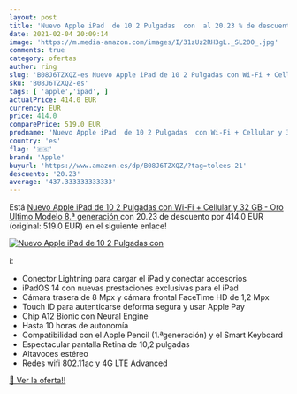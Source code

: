 ```yaml
---
layout: post
title: 'Nuevo Apple iPad  de 10 2 Pulgadas  con  al 20.23 % de descuento'
date: 2021-02-04 20:09:14
image: 'https://m.media-amazon.com/images/I/31zUz2RH3gL._SL200_.jpg'
comments: true
category: ofertas
author: ring
slug: 'B08J6TZXQZ-es Nuevo Apple iPad de 10 2 Pulgadas con Wi-Fi + Cellular y...'
sku: 'B08J6TZXQZ-es'
tags: [ 'apple','ipad', ]
actualPrice: 414.0 EUR
currency: EUR
price: 414.0
comparePrice: 519.0 EUR
prodname: 'Nuevo Apple iPad  de 10 2 Pulgadas  con Wi-Fi + Cellular y 32 GB  - Oro  Ultimo Modelo  8.ª generación '
country: 'es'
flag: '🇪🇸'
brand: 'Apple'
buyurl: 'https://www.amazon.es/dp/B08J6TZXQZ/?tag=tolees-21'
descuento: '20.23'
average: '437.333333333333'
---
```


Está [Nuevo Apple iPad  de 10 2 Pulgadas  con Wi-Fi + Cellular y 32 GB  - Oro  Ultimo Modelo  8.ª generación ](https://www.amazon.es/dp/B08J6TZXQZ/?tag=tolees-21) con 20.23 de descuento por 414.0 EUR (original: 519.0 EUR) en el siguiente enlace!

[![Nuevo Apple iPad  de 10 2 Pulgadas  con ](https://m.media-amazon.com/images/I/31zUz2RH3gL._SL200_.jpg)](https://www.amazon.es/dp/B08J6TZXQZ/?tag=tolees-21)

ℹ️:

- Conector Lightning para cargar el iPad y conectar accesorios
- iPadOS 14 con nuevas prestaciones exclusivas para el iPad
- Cámara trasera de 8 Mpx y cámara frontal FaceTime HD de 1,2 Mpx
- Touch ID para autenticarse deforma segura y usar Apple Pay
- Chip A12 Bionic con Neural Engine
- Hasta 10 horas de autonomía
- Compatibilidad con el Apple Pencil (1.ªgeneración) y el Smart Keyboard
- Espectacular pantalla Retina de 10,2 pulgadas
- Altavoces estéreo
- Redes wifi 802.11ac y 4G LTE Advanced

[🛒 Ver la oferta!!](https://www.amazon.es/dp/B08J6TZXQZ/?tag=tolees-21)
